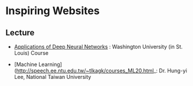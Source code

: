 Inspiring Websites
=
Lecture
-
* [Applications of Deep Neural Networks](https://github.com/jeffheaton/t81_558_deep_learning) : Washington University (in St. Louis) Course

* [Machine Learning] (http://speech.ee.ntu.edu.tw/~tlkagk/courses_ML20.html_: Dr. Hung-yi Lee,  National Taiwan University
